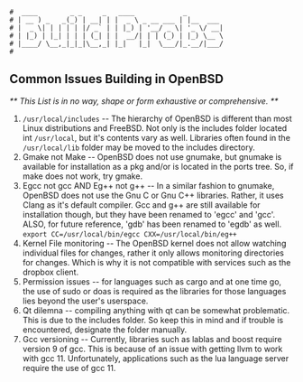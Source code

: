 ```text
#  ____        _ _     _   ____            _
# | __ ) _   _(_) | __| | |  _ \ _ __ ___ | |__  ___
# |  _ \| | | | | |/ _` | | |_) | '__/ _ \| '_ \/ __|
# | |_) | |_| | | | (_| | |  __/| | | (_) | |_) \__ \
# |____/ \__,_|_|_|\__,_| |_|   |_|  \___/|_.__/|___/
#
```

## Common Issues Building in OpenBSD

_** This List is in no way, shape or form exhaustive or comprehensive. **_

1. `/usr/local/includes` -- The hierarchy of OpenBSD is different than most Linux distributions and FreeBSD.
   Not only is the includes folder located int `/usr/local`, but it's contents vary as well. Libraries
   often found in the `/usr/local/lib` folder may be moved to the includes directory. 
2. Gmake not Make -- OpenBSD does not use gnumake, but gnumake is available for installation as a pkg and/or
   is located in the ports tree. So, if make does not work, try gmake.
3. Egcc not gcc AND Eg++ not g++ -- In a similar fashion to gnumake, OpenBSD does not use the Gnu C or Gnu C++
   libraries. Rather, it uses Clang as it's default compiler. Gcc and g++ are still available for installation
   though, but they have been renamed to 'egcc' and 'gcc'. ALSO, for future reference, 'gdb' has been renamed
   to 'egdb' as well. `export CC=/usr/local/bin/egcc CXX=/usr/local/bin/eg++`
4. Kernel File monitoring -- The OpenBSD kernel does not allow watching individual files for changes, rather
   it only allows monitoring directories for changes. Which is why it is not compatible with services such as
   the dropbox client. 
5. Permission issues -- for languages such as cargo and at one time go, the use of sudo or doas is required as
   the libraries for those languages lies beyond the user's userspace.
6. Qt dilemna -- compiling anything with qt can be somewhat problematic. This is due to the includes folder.
   So keep this in mind and if trouble is encountered, designate the folder manually.
7. Gcc versioning -- Currently, libraries such as lablas and boost require version 9 of gcc. This is because
   of an issue with getting llvm to work with gcc 11. Unfortunately, applications such as the lua language
   server require the use of gcc 11.

